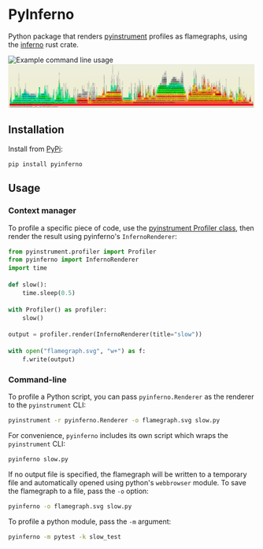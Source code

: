 # PyInferno
Python package that renders [pyinstrument](https://github.com/joerick/pyinstrument) profiles as flamegraphs, using the [inferno](https://github.com/jonhoo/inferno) rust crate.

![Example command line usage](https://github.com/mrob95/pyinferno/blob/master/images/example_gif.gif?raw=true)
![Example output](https://github.com/mrob95/pyinferno/blob/master/images/pandas_example.png?raw=true)

## Installation
Install from [PyPi](https://pypi.org/project/pyinferno/):
```
pip install pyinferno
```
## Usage
### Context manager
To profile a specific piece of code, use the [pyinstrument Profiler class](https://pyinstrument.readthedocs.io/en/latest/guide.html#profile-a-specific-chunk-of-code), then render the result using pyinferno's `InfernoRenderer`:
```python
from pyinstrument.profiler import Profiler
from pyinferno import InfernoRenderer
import time

def slow():
    time.sleep(0.5)

with Profiler() as profiler:
    slow()

output = profiler.render(InfernoRenderer(title="slow"))

with open("flamegraph.svg", "w+") as f:
    f.write(output)
```

### Command-line
To profile a Python script, you can pass `pyinferno.Renderer` as the renderer to the `pyinstrument` CLI:
```bash
pyinstrument -r pyinferno.Renderer -o flamegraph.svg slow.py
```

For convenience, `pyinferno` includes its own script which wraps the `pyinstrument` CLI:
```bash
pyinferno slow.py
```

If no output file is specified, the flamegraph will be written to a temporary file and automatically opened using python's `webbrowser` module. To save the flamegraph to a file, pass the `-o` option:
```bash
pyinferno -o flamegraph.svg slow.py
```

To profile a python module, pass the `-m` argument:
```bash
pyinferno -m pytest -k slow_test
```
